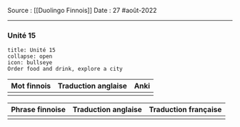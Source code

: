 Source : [[Duolingo Finnois]]
Date : 27 #août-2022
***
### Unité 15
```ad-abstract 
title: Unité 15
collapse: open
icon: bullseye
Order food and drink, explore a city
```

| Mot finnois | Traduction anglaise | Anki |
| ----------- | ------------------- | ---- |
|             |                     |      |

| Phrase finnoise | Traduction anglaise | Traduction française |
| --------------- | ------------------- | -------------------- |
|                 |                     |                      |